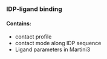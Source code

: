 ### IDP-ligand binding 
#### Contains:
- contact profile
- contact mode along IDP sequence
- Ligand parameters in Martini3 
